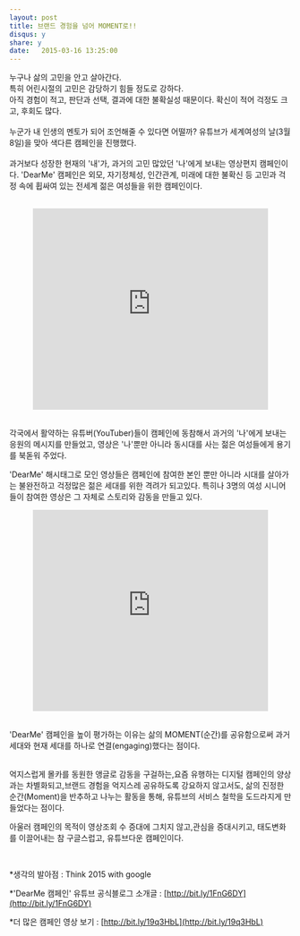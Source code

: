 ```yaml
---
layout: post
title: 브랜드 경험을 넘어 MOMENT로!!
disqus: y
share: y
date:   2015-03-16 13:25:00
---
```


누구나 삶의 고민을 안고 살아간다.</br>
특히 어린시절의 고민은 감당하기 힘들 정도로 강하다.</br>
아직 경험이 적고, 판단과 선택, 결과에 대한 불확실성 때문이다.
확신이 적어 걱정도 크고, 후회도 많다.</br>
</br>
누군가 내 인생의 멘토가 되어 조언해줄 수 있다면 어떨까? 유튜브가 세계여성의 날(3월 8일)을 맞아 색다른 캠페인을 진행했다. </br>
</br>
과거보다 성장한 현재의 '내'가, 과거의 고민 많았던 '나'에게 보내는 영상편지 캠페인이다. 'DearMe' 캠페인은 외모, 자기정체성, 인간관계, 미래에 대한 불확신 등 고민과 걱정 속에 휩싸여 있는 전세계 젊은 여성들을 위한 캠페인이다. </br>
</br>
<center>
<embed src="http://www.youtube.com/v/AbqT_ubkT0Y?version=3&amp;hl=ko_KR&amp;vq=hd720" type="application/x-shockwave-flash" width="420" height="360" ="always" allowfullscreen="true"></embed>
</center></br>


각국에서 활약하는 유튜버(YouTuber)들이 캠페인에 동참해서
과거의 '나'에게 보내는 응원의 메시지를 만들었고,
영상은 '나'뿐만 아니라 동시대를 사는 젊은 여성들에게 용기를 북돋워 주었다. 
</br>

'DearMe' 해시태그로 모인 영상들은 캠페인에 참여한 본인 뿐만 아니라 시대를 살아가는 불완전하고 걱정많은 젊은 세대를 위한 격려가 되고있다.
특히나 3명의 여성 시니어들이 참여한 영상은 그 자체로 스토리와 감동을 만들고 있다. 
</br>
<center>
<embed src="http://www.youtube.com/v/RoZigvpBiqg&list
 ?version=3&amp;hl=ko_KR&amp;vq=hd720" type="application/x-shockwave-flash" width="420" height="360" ="always" allowfullscreen="true"></embed>
</center></br>

'DearMe' 캠페인을 높이 평가하는 이유는 삶의 MOMENT(순간)를 공유함으로써 과거 세대와 현재 세대를 하나로 연결(engaging)했다는 점이다. </br>

</br>
억지스럽게 몰카를 동원한 앵글로 감동을 구걸하는,요즘 유행하는 디지털 캠페인의 양상과는 차별화되고,브랜드 경험을 억지스레 공유하도록 강요하지 않고서도, 삶의 진정한 순간(Moment)을 반추하고 나누는 활동을 통해, 유튜브의 서비스 철학을 도드라지게 만들었다는 점이다.</br> 

아울러 캠페인의 목적이 영상조회 수 증대에 그치지 않고,관심을 증대시키고, 태도변화를 이끌어내는 참 구글스럽고, 유튜브다운 캠페인이다.</br>

</br>

*생각의 발아점 : Think 2015 with google </br>

*'DearMe 캠페인' 유튜브 공식블로그 소개글 : [http://bit.ly/1FnG6DY](http://bit.ly/1FnG6DY)

*더 많은 캠페인 영상 보기 : [http://bit.ly/19q3HbL](http://bit.ly/19q3HbL)


